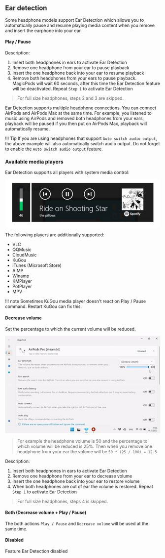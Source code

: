 ## Ear detection
Some headphone models support Ear Detection which allows you to automatically pause and resume playing media content when you remove and insert the earphone into your ear.

#### Play / Pause

Description:

1. Insert both headphones in ears to activate Ear Detection
2. Remove one headphone from your ear to pause playback
3. Insert the one headphone back into your ear to resume playback
4. Remove both headphones from your ears to pause playback. MagicPods will wait 60 seconds, after this time the Ear Detection feature will be deactivated. Repeat `Step 1` to activate Ear Detection 

> For full size headphones, steps 2 and 3 are skipped.

Ear Detection supports multiple headphone connections. You can connect AirPods and AirPods Max at the same time. For example, you listened to music using AirPods and removed both headphones from your ears, playback will be paused if you then put on AirPods Max, playback will automatically resume.

!!! Tip
    If you are using headphones that support `Auto switch audio output`, the above example will also automatically switch audio output. Do not forget to enable the `Auto switch audio output` feature.

### Available media players

Ear Detection supports all players with system media control:

![](../media/SystemMediaControl.png)

The following players are additionally supported:

* VLC
* QQMusic
* CloudMusic
* KuGou
* iTunes (Microsoft Store)
* AIMP
* Winamp
* KMPlayer
* PotPlayer
* MPV

!!! note
    Sometimes KuGou media player doesn't react on Play / Pause command. Restart KuGou can fix this.

#### Decrease volume 

Set the percentage to which the current volume will be reduced.

![](../media/screenshots/headphones-descrease-volume.gif)

> For example the headphone volume is 50 and the percentage to which volume will be reduced is 25%. Then when you remove one headphone from your ear the volume will be `50 * (25 / 100) = 12.5` 

Description:

1. Insert both headphones in ears to activate Ear Detection
2. Remove one headphone from your ear to decrease volume
3. Insert the one headphone back into your ear to restore volume
4. When both headphones are out of ear the volume is restored. Repeat `Step 1` to activate Ear Detection


> For full size headphones, steps 4 is skipped.

#### Both (Decrease volume + Play / Pause)

The both actions `Play / Pause` and `Decrease volume` will be used at the same time.

#### Disabled

Feature Ear Detection disabled